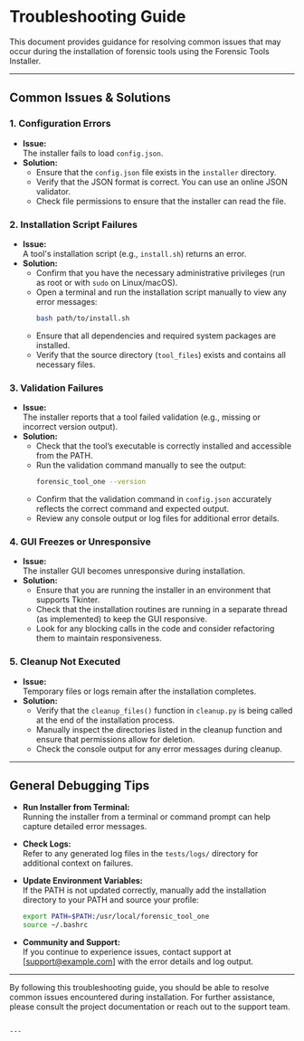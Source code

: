 # Troubleshooting Guide

This document provides guidance for resolving common issues that may occur during the installation of forensic tools using the Forensic Tools Installer.

---

## Common Issues & Solutions

### 1. Configuration Errors
- **Issue:**  
  The installer fails to load `config.json`.
- **Solution:**  
  - Ensure that the `config.json` file exists in the `installer` directory.
  - Verify that the JSON format is correct. You can use an online JSON validator.
  - Check file permissions to ensure that the installer can read the file.

### 2. Installation Script Failures
- **Issue:**  
  A tool's installation script (e.g., `install.sh`) returns an error.
- **Solution:**  
  - Confirm that you have the necessary administrative privileges (run as root or with `sudo` on Linux/macOS).
  - Open a terminal and run the installation script manually to view any error messages:
    ```bash
    bash path/to/install.sh
    ```
  - Ensure that all dependencies and required system packages are installed.
  - Verify that the source directory (`tool_files`) exists and contains all necessary files.

### 3. Validation Failures
- **Issue:**  
  The installer reports that a tool failed validation (e.g., missing or incorrect version output).
- **Solution:**  
  - Check that the tool’s executable is correctly installed and accessible from the PATH.
  - Run the validation command manually to see the output:
    ```bash
    forensic_tool_one --version
    ```
  - Confirm that the validation command in `config.json` accurately reflects the correct command and expected output.
  - Review any console output or log files for additional error details.

### 4. GUI Freezes or Unresponsive
- **Issue:**  
  The installer GUI becomes unresponsive during installation.
- **Solution:**  
  - Ensure that you are running the installer in an environment that supports Tkinter.
  - Check that the installation routines are running in a separate thread (as implemented) to keep the GUI responsive.
  - Look for any blocking calls in the code and consider refactoring them to maintain responsiveness.

### 5. Cleanup Not Executed
- **Issue:**  
  Temporary files or logs remain after the installation completes.
- **Solution:**  
  - Verify that the `cleanup_files()` function in `cleanup.py` is being called at the end of the installation process.
  - Manually inspect the directories listed in the cleanup function and ensure that permissions allow for deletion.
  - Check the console output for any error messages during cleanup.

---

## General Debugging Tips

- **Run Installer from Terminal:**  
  Running the installer from a terminal or command prompt can help capture detailed error messages.
  
- **Check Logs:**  
  Refer to any generated log files in the `tests/logs/` directory for additional context on failures.

- **Update Environment Variables:**  
  If the PATH is not updated correctly, manually add the installation directory to your PATH and source your profile:
  ```bash
  export PATH=$PATH:/usr/local/forensic_tool_one
  source ~/.bashrc
  ```

- **Community and Support:**  
  If you continue to experience issues, contact support at [support@example.com] with the error details and log output.

---

By following this troubleshooting guide, you should be able to resolve common issues encountered during installation. For further assistance, please consult the project documentation or reach out to the support team.
```

---

